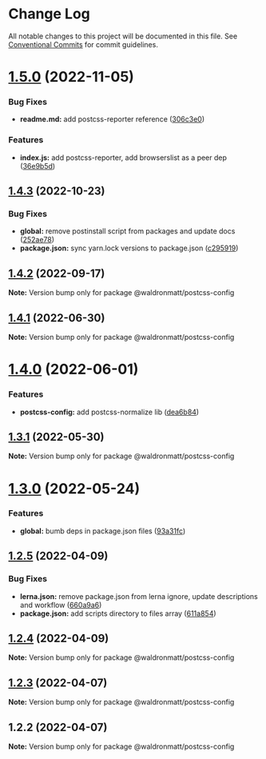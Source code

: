 # Change Log

All notable changes to this project will be documented in this file.
See [Conventional Commits](https://conventionalcommits.org) for commit guidelines.

# [1.5.0](https://github.com/waldronmatt/shareable-configs/compare/@waldronmatt/postcss-config@1.4.3...@waldronmatt/postcss-config@1.5.0) (2022-11-05)

### Bug Fixes

- **readme.md:** add postcss-reporter reference ([306c3e0](https://github.com/waldronmatt/shareable-configs/commit/306c3e07a16056408f455f1f82029f4f37aa822c))

### Features

- **index.js:** add postcss-reporter, add browserslist as a peer dep ([36e9b5d](https://github.com/waldronmatt/shareable-configs/commit/36e9b5df30cabb673332afe4b54369d7a8efd5f1))

## [1.4.3](https://github.com/waldronmatt/shareable-configs/compare/@waldronmatt/postcss-config@1.4.2...@waldronmatt/postcss-config@1.4.3) (2022-10-23)

### Bug Fixes

- **global:** remove postinstall script from packages and update docs ([252ae78](https://github.com/waldronmatt/shareable-configs/commit/252ae787ec89902f130ee28d2af63255fdfabb4d))
- **package.json:** sync yarn.lock versions to package.json ([c295919](https://github.com/waldronmatt/shareable-configs/commit/c295919e8cd1fbbd7965fe67d0188e0d657b6427))

## [1.4.2](https://github.com/waldronmatt/shareable-configs/compare/@waldronmatt/postcss-config@1.4.1...@waldronmatt/postcss-config@1.4.2) (2022-09-17)

**Note:** Version bump only for package @waldronmatt/postcss-config

## [1.4.1](https://github.com/waldronmatt/shareable-configs/compare/@waldronmatt/postcss-config@1.4.0...@waldronmatt/postcss-config@1.4.1) (2022-06-30)

**Note:** Version bump only for package @waldronmatt/postcss-config

# [1.4.0](https://github.com/waldronmatt/shareable-configs/compare/@waldronmatt/postcss-config@1.3.1...@waldronmatt/postcss-config@1.4.0) (2022-06-01)

### Features

- **postcss-config:** add postcss-normalize lib ([dea6b84](https://github.com/waldronmatt/shareable-configs/commit/dea6b843506c556129c80658a5046a75e1bad38e))

## [1.3.1](https://github.com/waldronmatt/shareable-configs/compare/@waldronmatt/postcss-config@1.3.0...@waldronmatt/postcss-config@1.3.1) (2022-05-30)

**Note:** Version bump only for package @waldronmatt/postcss-config

# [1.3.0](https://github.com/waldronmatt/shareable-configs/compare/@waldronmatt/postcss-config@1.2.5...@waldronmatt/postcss-config@1.3.0) (2022-05-24)

### Features

- **global:** bumb deps in package.json files ([93a31fc](https://github.com/waldronmatt/shareable-configs/commit/93a31fc22c3fa646b0b037af65193a0ef1a3a1c6))

## [1.2.5](https://github.com/waldronmatt/shareable-configs/compare/@waldronmatt/postcss-config@1.2.4...@waldronmatt/postcss-config@1.2.5) (2022-04-09)

### Bug Fixes

- **lerna.json:** remove package.json from lerna ignore, update descriptions and workflow ([660a9a6](https://github.com/waldronmatt/shareable-configs/commit/660a9a60858863dca1d4b87cb0a3c49ffd2186b6))
- **package.json:** add scripts directory to files array ([611a854](https://github.com/waldronmatt/shareable-configs/commit/611a8546f5c398404e5f226d61b5b42939944cc9))

## [1.2.4](https://github.com/waldronmatt/shareable-configs/compare/@waldronmatt/postcss-config@1.2.3...@waldronmatt/postcss-config@1.2.4) (2022-04-09)

**Note:** Version bump only for package @waldronmatt/postcss-config

## [1.2.3](https://github.com/waldronmatt/shareable-configs/compare/@waldronmatt/postcss-config@1.2.2...@waldronmatt/postcss-config@1.2.3) (2022-04-07)

**Note:** Version bump only for package @waldronmatt/postcss-config

## 1.2.2 (2022-04-07)

**Note:** Version bump only for package @waldronmatt/postcss-config
